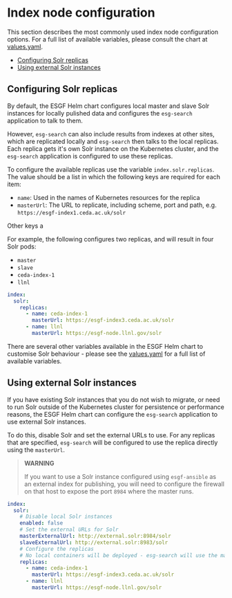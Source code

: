 # Index node configuration

This section describes the most commonly used index node configuration options.
For a full list of available variables, please consult the chart at
[values.yaml](../../deploy/kubernetes/chart/values.yaml).

<!-- TOC depthFrom:2 -->

- [Configuring Solr replicas](#configuring-solr-replicas)
- [Using external Solr instances](#using-external-solr-instances)

<!-- /TOC -->

## Configuring Solr replicas

By default, the ESGF Helm chart configures local master and slave Solr instances for locally
pulished data and configures the `esg-search` application to talk to them.

However, `esg-search` can also include results from indexes at other sites, which are
replicated locally and `esg-search` then talks to the local replicas. Each replica gets
it's own Solr instance on the Kubernetes cluster, and the `esg-search` application is
configured to use these replicas.

To configure the available replicas use the variable `index.solr.replicas`. The value should
be a list in which the following keys are required for each item:

  * `name`: Used in the names of Kubernetes resources for the replica
  * `masterUrl`: The URL to replicate, including scheme, port and path, e.g. `https://esgf-index1.ceda.ac.uk/solr`

Other keys a

For example, the following configures two replicas, and will result in four Solr pods:

  * `master`
  * `slave`
  * `ceda-index-1`
  * `llnl`

```yaml
index:
  solr:
    replicas:
      - name: ceda-index-1
        masterUrl: https://esgf-index3.ceda.ac.uk/solr
      - name: llnl
        masterUrl: https://esgf-node.llnl.gov/solr
```

There are several other variables available in the ESGF Helm chart to customise Solr
behaviour - please see the [values.yaml](../../deploy/kubernetes/chart/values.yaml) for a
full list of available variables.

## Using external Solr instances

If you have existing Solr instances that you do not wish to migrate, or need to run Solr
outside of the Kubernetes cluster for persistence or performance reasons, the ESGF Helm chart
can configure the `esg-search` application to use external Solr instances.

To do this, disable Solr and set the external URLs to use. For any replicas that are specified,
`esg-search` will be configured to use the replica directly using the `masterUrl`.

> **WARNING**
>
> If you want to use a Solr instance configured using `esgf-ansible` as an external index
> for publishing, you will need to configure the firewall on that host to expose the port
> `8984` where the master runs.

```yaml
index:
  solr:
    # Disable local Solr instances
    enabled: false
    # Set the external URLs for Solr
    masterExternalUrl: http://external.solr:8984/solr
    slaveExternalUrl: http://external.solr:8983/solr
    # Configure the replicas
    # No local containers will be deployed - esg-search will use the masterUrl directly
    replicas:
      - name: ceda-index-1
        masterUrl: https://esgf-index3.ceda.ac.uk/solr
      - name: llnl
        masterUrl: https://esgf-node.llnl.gov/solr
```
